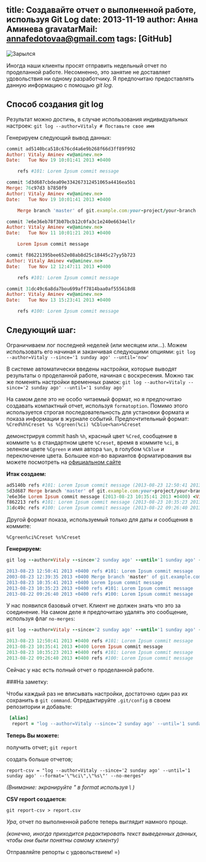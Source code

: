 title: Создавайте отчет о выполненной работе, используя Git Log
date: 2013-11-19
author: Анна Аминева
gravatarMail: annafedotovaa@gmail.com
tags: [GitHub]
---

![Зарылся](/blog/images/paper.jpg)

Иногда наши клиенты просят отправить недельный отчет по проделанной работе. Несомненно, это занятие не доставляет удовольствия ни одному разработчику. Я предпочитаю предоставлять данную информацию с помощью *git log*.

## Способ создания git log 

Результат можно достичь, в случае использования индивидуальных настроек:
`git log --author=Vitaly # Поставьте свое имя`

Генерируем следующий вывод данных:

<!-- more -->

```ruby
commit ad5140bca518c676cd4a6e9b268f66d3ff89f992
Author: Vitaly Aminev <v@aminev.me>
Date:   Tue Nov 19 10:01:41 2013 +0400

    refs #101: Lorem Ipsum commit message

commit 5d3d687cbdea09e334267312451065a4416ea5b1
Merge: 76c97d3 b7850f9
Author: Vitaly Aminev <v@aminev.me>
Date:   Tue Nov 19 10:01:41 2013 +0400

    Merge branch 'master' of git.example.com:your-project/your-branch

commit 7e6e36eb78f3b07bcb12c0fa3c1e240e6634ellr
Author: Vitaly Aminev <v@aminev.me>
Date:   Tue Nov 11 10:01:21 2013 +0400

    Lorem Ipsum commit message

commit f86221395bee652e08ab8d25c18445c27yy5b723
Author: Vitaly Aminev <v@aminev.me>
Date:   Tue Nov 12 12:47:11 2013 +0400

    refs #101: Lorem Ipsum commit message

commit 31dc49c6a8da7bou699aff7814baa0af555618d8
Author: Vitaly Aminev <v@aminev.me>
Date:   Tue Nov 13 15:23:41 2013 +0400

    refs #100: Lorem Ipsum commit message
```

## Следующий шаг:

Ограничиваем лог последней неделей (или месяцем или…). Можем использовать его начиная и заканчивая следующими опциями:
`git log --author=Vitaly --since='1 sunday ago' --until='now'`

В системе автоматически введены настройки, которые выводят результаты о проделанной работе, начиная с воскресения.
Можно так же поменять настройки временных рамок:
`git log --author=Vitaly --since='2 sunday ago' --until='1 sunday ago'`

На самом деле это не особо читаемый формат, но я предпочитаю создавать компактный отчет, используя  `formatoption`. Помимо этого используется строгая последовательность для установки формата и показа информации в журнале событий. Предпочтительный формат:
`%Cred%h%Creset %s %Cgreen(%ci) %Cblue<%an>%Creset`


демонстрируя commit hash `%h`, красный цвет `%Cred`, сообщение в коммите `%s` в стандартном цвете `%Creset`, 
время в коммите `%ci`, в зеленом цвете `%Cgreen` и имя автора `%an`, в голубом `%Cblue` и переключение цвета. 
Большее кол-во вариантов форматирования вы можете посмотреть на [официальном сайте](https://www.kernel.org/pub/software/scm/git/docs/git-log.html#_pretty_format)

**Итак создаем:**

```ruby
ad5140b refs #101: Lorem Ipsum commit message (2013-08-23 12:50:41 2013 +0400) <Vitaly Aminev>
5d3d687 Merge branch 'master' of git.example.com:your-project/your-branch (2013-08-23 12:39:35 2013 +0400) <Vitaly Aminev>
7e6e36e Lorem Ipsum commit message (2013-08-23 10:35:41 2013 +0400) <Vitaly Aminev>
f862213 refs #101: Lorem Ipsum commit message (2013-08-23 10:35:23 2013 +0400) <Vitaly Aminev>
31dc49c refs #100: Lorem Ipsum commit message (2013-08-22 09:26:40 2013 +0400) <Vitaly Aminev>
```

Другой формат показа, используемый только для даты и сообщения в коммите:

`%Cgreen%ci%Creset %s%Creset`

**Генерируем:**

```ruby
git log --author=Vitaly --since='2 sunday ago' --until='1 sunday ago' --format='%Cgreen%ci%Creset %s%Creset

2013-08-23 12:50:41 2013 +0400 refs #101: Lorem Ipsum commit message 
2003-08-23 12:39:35 2013 +0400 Merge branch 'master' of git.example.com:your-project/your-branch
2013-08-23 10:35:41 2013 +0400 Lorem Ipsum commit message 
2013-08-23 10:35:23 2013 +0400 refs #101: Lorem Ipsum commit message 
2013-08-22 09:26:40 2013 +0400 refs #100: Lorem Ipsum commit message
```

У нас появился базовый отчет. Клиент не должен знать что это за соединение. На самом деле я предпочитаю удалять это сообщение, используя флаг `no-merges`:

```ruby
git log --author=Vitaly --since='2 sunday ago' --until='1 sunday ago' --format='%Cgreen%ci%Creset %s%Creset' --no-merges

2013-08-23 12:50:41 2013 +0400 refs #101: Lorem Ipsum commit message 
2013-08-23 10:35:41 2013 +0400 Lorem Ipsum commit message 
2013-08-23 10:35:23 2013 +0400 refs #101: Lorem Ipsum commit message 
2013-08-22 09:26:40 2013 +0400 refs #100: Lorem Ipsum commit message
```

Сейчас у нас есть полный отчет о проделанной работе.

###На заметку:

Чтобы каждый раз не вписывать настройки, достаточно один раз их сохранить в `git command`. 
Отредактируйте `.git/config` в своем репозитории и добавьте: 

```ruby
 [alias]
  report = "log --author=Vitaly --since='2 sunday ago' --until='1 sunday ago' --format='%Cgreen%ci%Creset %s%Creset' --no-merges"

```

**Теперь Вы можете:**

получить отчет;
`git report`

создать больше отчетов;
```
report-csv = "log --author=Vitaly --since='2 sunday ago' --until='1 sunday ago' --format='\"%ci\",\"%s\"' --no-merges"
```

*(Внимание: экранируйте " в format используя \ )*

**CSV report создается:**

`git report-csv > report.csv`

*Ура*, отчет по выполненной работе теперь выглядит намного проще.

*(конечно, иногда приходится редактировать текст выведенных данных, чтобы они были понятны самому клиенту)*





Отправляйте репорты с удовольствием! =)

